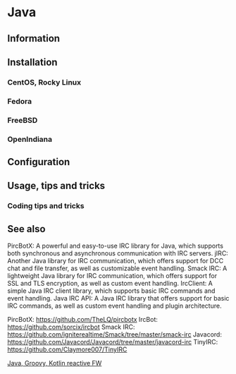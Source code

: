 # Java

## Information

## Installation

### CentOS, Rocky Linux

### Fedora

### FreeBSD

### OpenIndiana

## Configuration

## Usage, tips and tricks

### Coding tips and tricks

## See also

PircBotX: A powerful and easy-to-use IRC library for Java, which supports both synchronous and asynchronous
communication with IRC servers.
jIRC: Another Java library for IRC communication, which offers support for DCC chat and file transfer, as well as
customizable event handling.
Smack IRC: A lightweight Java library for IRC communication, which offers support for SSL and TLS encryption, as well as
custom event handling.
IrcClient: A simple Java IRC client library, which supports basic IRC commands and event handling.
Java IRC API: A Java IRC library that offers support for basic IRC commands, as well as custom event handling and plugin
architecture.

PircBotX: https://github.com/TheLQ/pircbotx
IrcBot: https://github.com/sorcix/ircbot
Smack IRC: https://github.com/igniterealtime/Smack/tree/master/smack-irc
Javacord: https://github.com/Javacord/Javacord/tree/master/javacord-irc
TinyIRC: https://github.com/Claymore007/TinyIRC

[Java, Groovy, Kotlin reactive FW](https://vertx.io/)
